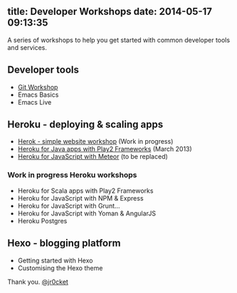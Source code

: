 title: Developer Workshops
date: 2014-05-17 09:13:35
---

A series of workshops to help you get started with common developer tools and services.

## Developer tools 

* [Git Workshop](../git-workshop)
* Emacs Basics
* Emacs Live

## Heroku - deploying & scaling apps

* [Herok - simple website workshop](../heroku-simple-website-workshop) (Work in progress)
* [Heroku for Java apps with Play2 Frameworks](../heroku-java-play2-workshop/) (March 2013)
* [Heroku for JavaScript with Meteor](../heroku-meteor/) (to be replaced)

### Work in progress Heroku workshops 
* Heroku for Scala apps with Play2 Frameworks
* Heroku for JavaScript with NPM & Express
* Heroku for JavaScript with Grunt...
* Heroku for JavaScript with Yoman & AngularJS
* Heroku Postgres

## Hexo - blogging platform 
* Getting started with Hexo 
* Customising the Hexo theme

Thank you.
[@jr0cket](https://twitter.com/jr0cket)
